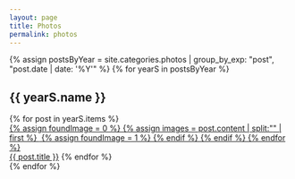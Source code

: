```yaml
---
layout: page
title: Photos
permalink: photos
---
```


{% assign postsByYear = site.categories.photos | group_by_exp: "post", "post.date | date: '%Y'" %}
{% for yearS in postsByYear %}
<h2>{{ yearS.name }}</h2>
  <div class="grid">
    {% for post in yearS.items %}
      <div class="gridBox">
      	<a href="{{ post.url }}">
      	{% assign foundImage = 0 %}
      	{% assign images = post.content | split:"<img " %}
      	{% for image in images %}
        	{% if image contains 'src' %}
            	{% if foundImage == 0 %}
                	{% assign html = image | split:"/>" | first %}
                	<img {{ html }} />
                	{% assign foundImage = 1 %}
            	{% endif %}
        	{% endif %}
      	{% endfor %}
      	</div>
      	<span class="boxText">{{ post.title }}</span></a>
    {% endfor %}
  </div>
{% endfor %}